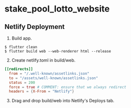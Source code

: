 # stake_pool_lotto_website

## Netlify Deployment

1. Build app.
```
$ flutter clean
$ flutter build web --web-renderer html --release
```

2. Create netlify.toml in build/web.
```toml
[[redirects]]
  from = "/.well-known/assetlinks.json"
  to = "/assets/well-known/assetlinks.json"
  status = 200
  force = true # COMMENT: ensure that we always redirect
  headers = {X-From = "Netlify"}
```

3. Drag and drop build/web into Netlify's Deploys tab.
